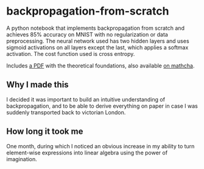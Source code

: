 # backpropagation-from-scratch
 A python notebook that implements backpropagation from scratch and achieves 85% accuracy on MNIST with no regularization or data preprocessing. The neural network used has two hidden layers and uses sigmoid activations on all layers except the last, which applies a softmax activation. The cost function used is cross entropy.
 
 Includes [a PDF](/backpropagation-from-scratch.pdf) with the theoretical foundations, also available [on mathcha](https://www.mathcha.io/editor/vrmV3C1KFnvu2Dx3ewh7rgr54fBOvJL2TzoNWNe).
 
## Why I made this

I decided it was important to build an intuitive understanding of backpropagation, and to be able to derive everything on paper in case I was suddenly transported back to victorian London.

## How long it took me

One month, during which I noticed an obvious increase in my ability to turn element-wise expressions into linear algebra using the power of imagination.
